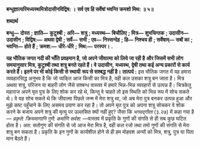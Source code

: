 **बन्धुज्ञात्यरिमध्यस्थमित्रोदासीनविद्विष: ।** **सर्व एव हि सर्वेषां भवन्ति क्रमशो मिथ: ॥ ५॥** 

**शब्दार्थ** 

**बन्धु—** **दोस्त** **; ज्ञाति—** **कुटुश्बी** **; अरि—** **शत्रु** **; मध्यस्थ—** **बिचौलिए** **; मित्र—** **शुभचिन्तक** **; उदासीन—** **उदासीन** **; विद्विष:—** **अथवा द्वेषी** **; सर्वे—** **सभी** **; एव—** **निस्सन्देह** **; हि—** **निश्चय ही** **; सर्वेषाम्—** **सबों का** **; भवन्ति—** **होते हैं** **; क्रमश:—** **धीरे-धीरे** **;** **मिथ:—** **परस्पर।** **.** 

**यह भौतिक जगत नदी की भाँति प्रवहमान है, जो अपने जीवात्मा को लिये जा रही है** **और जिसमें सभी लोग समयानुसार मित्र, कुटुश्बी तथा शत्रु बनते रहते हैं। वे उदासीन,** **मध्यस्थ, द्वेषी तथा कई अन्य प्रकारों से कार्य करते हैं। इतने पर भी कोई किसी से स्थायी** **रूप से सश्बद्ध नहीं है।** **तात्पर्य :** इस भौतिक जगत में यह हमारा व्यवहारसिद्ध अनुभव है कि जो व्यकि्त आज किसी का मित्र है, वही कल उसका शत्रु बन जाता है। मित्र अथवा शत्रु, परिजन या बाहरी लोग जैसे सश्बन्ध वास्तव में हमारे भिन्न-भिन्न व्यवहारों से उत्पन्न हैं। चित्रकेतु महाराज अपने मृत पुत्र के लिए शोक कर रहे थे, किन्तु वे चाहते तो इस स्थिति को भिन्न रूप में सोच सकते थे। वे यह सोच सकते थे कि जीवात्मा पिछले जन्म में मेरा शत्रु था, जो अब मेरा पुत्र बनकर उत्पन्न हुआ और मुझे कष्ट पहुँचाने के लिए असमय प्रयाण कर रहा है। तो अपने मृत पुत्र को अपना शत्रु सोचकर वे शोक करने के बजाय अपने शत्रु की मृत्यु पर उल्लसित क्यों नहीं हुए? जैसा कि *भगवद्गीता* (३.२७) में कहा गया है— *प्रकृते: क्रियमाणानि गुणै: कर्माणि सर्वश:* —वास्तव में प्रकृति के गुणों की संगति से ही सब कुछ घटित होता है। अत: सतोगुण की संगति से जो आज मेरा मित्र है, वही कल रजो तथा तमो गुणों की संगति से मेरा शत्रु बन सकता है। प्रकृति के इन गुणों के कार्यशील होने से ही हम मोहवश अन्यों को मित्र, शत्रु, पुत्र या पिता मान बैठते हैं।  